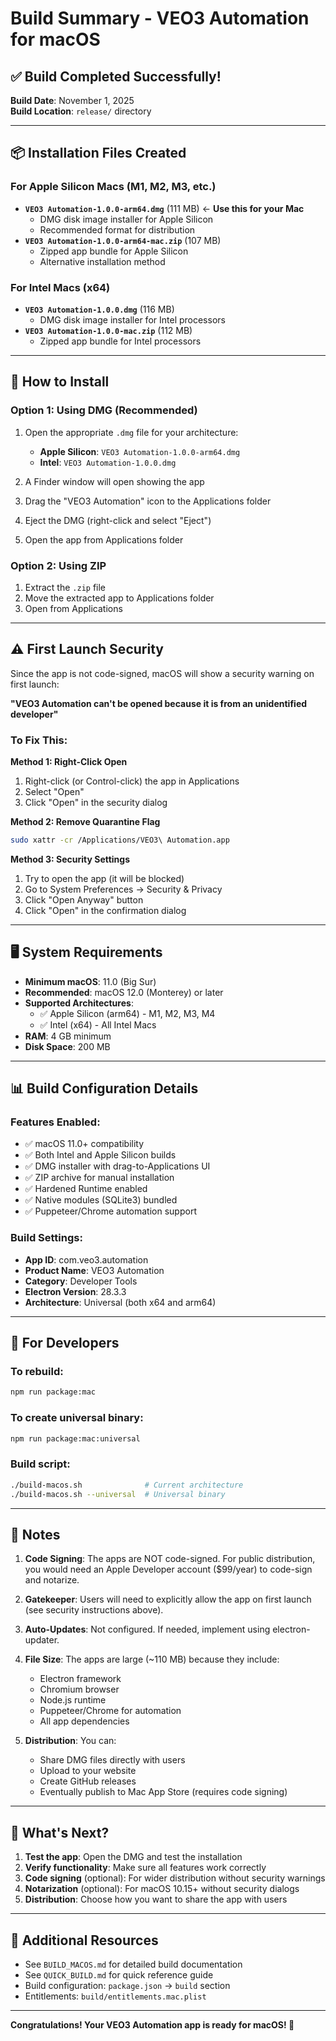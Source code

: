 # Build Summary - VEO3 Automation for macOS

## ✅ Build Completed Successfully!

**Build Date**: November 1, 2025  
**Build Location**: `release/` directory

---

## 📦 Installation Files Created

### For Apple Silicon Macs (M1, M2, M3, etc.)

- **`VEO3 Automation-1.0.0-arm64.dmg`** (111 MB) ← **Use this for your Mac**
  - DMG disk image installer for Apple Silicon
  - Recommended format for distribution
- **`VEO3 Automation-1.0.0-arm64-mac.zip`** (107 MB)
  - Zipped app bundle for Apple Silicon
  - Alternative installation method

### For Intel Macs (x64)

- **`VEO3 Automation-1.0.0.dmg`** (116 MB)
  - DMG disk image installer for Intel processors
- **`VEO3 Automation-1.0.0-mac.zip`** (112 MB)
  - Zipped app bundle for Intel processors

---

## 🚀 How to Install

### Option 1: Using DMG (Recommended)

1. Open the appropriate `.dmg` file for your architecture:

   - **Apple Silicon**: `VEO3 Automation-1.0.0-arm64.dmg`
   - **Intel**: `VEO3 Automation-1.0.0.dmg`

2. A Finder window will open showing the app

3. Drag the "VEO3 Automation" icon to the Applications folder

4. Eject the DMG (right-click and select "Eject")

5. Open the app from Applications folder

### Option 2: Using ZIP

1. Extract the `.zip` file
2. Move the extracted app to Applications folder
3. Open from Applications

---

## ⚠️ First Launch Security

Since the app is not code-signed, macOS will show a security warning on first launch:

**"VEO3 Automation can't be opened because it is from an unidentified developer"**

### To Fix This:

**Method 1: Right-Click Open**

1. Right-click (or Control-click) the app in Applications
2. Select "Open"
3. Click "Open" in the security dialog

**Method 2: Remove Quarantine Flag**

```bash
sudo xattr -cr /Applications/VEO3\ Automation.app
```

**Method 3: Security Settings**

1. Try to open the app (it will be blocked)
2. Go to System Preferences → Security & Privacy
3. Click "Open Anyway" button
4. Click "Open" in the confirmation dialog

---

## 🖥️ System Requirements

- **Minimum macOS**: 11.0 (Big Sur)
- **Recommended**: macOS 12.0 (Monterey) or later
- **Supported Architectures**:
  - ✅ Apple Silicon (arm64) - M1, M2, M3, M4
  - ✅ Intel (x64) - All Intel Macs
- **RAM**: 4 GB minimum
- **Disk Space**: 200 MB

---

## 📊 Build Configuration Details

### Features Enabled:

- ✅ macOS 11.0+ compatibility
- ✅ Both Intel and Apple Silicon builds
- ✅ DMG installer with drag-to-Applications UI
- ✅ ZIP archive for manual installation
- ✅ Hardened Runtime enabled
- ✅ Native modules (SQLite3) bundled
- ✅ Puppeteer/Chrome automation support

### Build Settings:

- **App ID**: com.veo3.automation
- **Product Name**: VEO3 Automation
- **Category**: Developer Tools
- **Electron Version**: 28.3.3
- **Architecture**: Universal (both x64 and arm64)

---

## 🔧 For Developers

### To rebuild:

```bash
npm run package:mac
```

### To create universal binary:

```bash
npm run package:mac:universal
```

### Build script:

```bash
./build-macos.sh              # Current architecture
./build-macos.sh --universal  # Universal binary
```

---

## 📝 Notes

1. **Code Signing**: The apps are NOT code-signed. For public distribution, you would need an Apple Developer account ($99/year) to code-sign and notarize.

2. **Gatekeeper**: Users will need to explicitly allow the app on first launch (see security instructions above).

3. **Auto-Updates**: Not configured. If needed, implement using electron-updater.

4. **File Size**: The apps are large (~110 MB) because they include:

   - Electron framework
   - Chromium browser
   - Node.js runtime
   - Puppeteer/Chrome for automation
   - All app dependencies

5. **Distribution**: You can:
   - Share DMG files directly with users
   - Upload to your website
   - Create GitHub releases
   - Eventually publish to Mac App Store (requires code signing)

---

## 🎯 What's Next?

1. **Test the app**: Open the DMG and test the installation
2. **Verify functionality**: Make sure all features work correctly
3. **Code signing** (optional): For wider distribution without security warnings
4. **Notarization** (optional): For macOS 10.15+ without security dialogs
5. **Distribution**: Choose how you want to share the app with users

---

## 🔗 Additional Resources

- See `BUILD_MACOS.md` for detailed build documentation
- See `QUICK_BUILD.md` for quick reference guide
- Build configuration: `package.json` → `build` section
- Entitlements: `build/entitlements.mac.plist`

---

**Congratulations! Your VEO3 Automation app is ready for macOS! 🎉**
